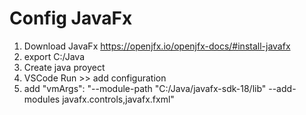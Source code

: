# Config JavaFx

1. Download JavaFx https://openjfx.io/openjfx-docs/#install-javafx
2. export C:/Java
3. Create java proyect
4. VSCode Run >> add  configuration
5. add "vmArgs": "--module-path \"C:/Java/javafx-sdk-18/lib\" --add-modules javafx.controls,javafx.fxml"
